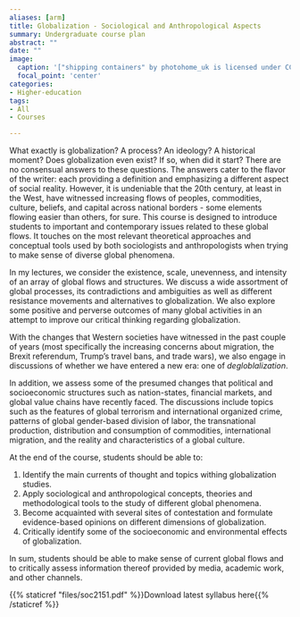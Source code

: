 ```yaml
---
aliases: [arm]
title: Globalization - Sociological and Anthropological Aspects
summary: Undergraduate course plan
abstract: ""
date: ""
image:
  caption: '["shipping containers" by photohome_uk is licensed under CC BY 2.0](https://search.creativecommons.org/photos/d7e0d4ef-8547-4c0d-96eb-7d6b0542cdb8)'
  focal_point: 'center'
categories:
- Higher-education
tags:
- All
- Courses

---
```


What exactly is globalization? A process? An ideology? A historical moment? Does globalization even exist? If so, when did it start? There are no consensual answers to these questions. The answers cater to the flavor of the writer: each providing a definition and emphasizing a different aspect of social reality. However, it is undeniable that the 20th century, at least in the West, have witnessed increasing flows of peoples, commodities, culture, beliefs, and capital across national borders - some elements flowing easier than others, for sure. This course is designed to introduce students to important and contemporary issues related to these global flows. It touches on the most relevant theoretical approaches and conceptual tools used by both sociologists and anthropologists when trying to make sense of diverse global phenomena. 

In my lectures, we consider the existence, scale, unevenness, and intensity of an array of global flows and structures. We discuss a wide assortment of global processes, its contradictions and ambiguities as well as different resistance movements and alternatives to globalization. We also explore some positive and perverse outcomes of many global activities in an attempt to improve our critical thinking regarding globalization.

With the changes that Western societies have witnessed in the past couple of years (most specifically the increasing concerns about migration, the Brexit referendum, Trump’s travel bans, and trade wars), we also engage in discussions of whether we have entered a new era: one of *degloblalization*.

In addition, we assess some of the presumed changes that political and socioeconomic structures such as nation-states, financial markets, and global value chains have recently faced. The discussions include topics such as the features of global terrorism and international organized crime, patterns of global gender-based division of labor, the transnational production, distribution and consumption of commodities, international migration, and the reality and characteristics of a global culture. 

At the end of the course, students should be able to:
1) Identify the main currents of thought and topics withing globalization studies.
2) Apply sociological and anthropological concepts, theories and methodological tools to the study of different global phenomena. 
3) Become acquainted with several sites of contestation and formulate evidence-based opinions on different dimensions of globalization.
4) Critically identify some of the socioeconomic and environmental effects of globalization.

In sum, students should be able to make sense of current global flows and to critically assess information thereof provided by media, academic work, and other 
channels.

{{% staticref "files/soc2151.pdf" %}}Download latest syllabus here{{% /staticref %}}
